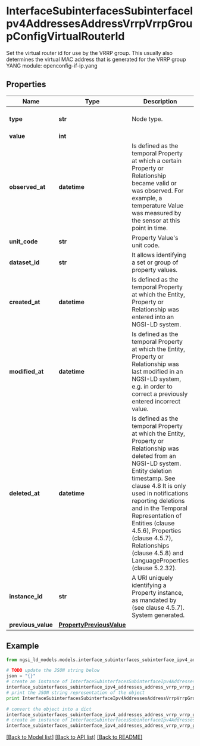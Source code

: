 # InterfaceSubinterfacesSubinterfaceIpv4AddressesAddressVrrpVrrpGroupConfigVirtualRouterId

Set the virtual router id for use by the VRRP group. This usually also determines the virtual MAC address that is generated for the VRRP group  YANG module: openconfig-if-ip.yang 

## Properties

Name | Type | Description | Notes
------------ | ------------- | ------------- | -------------
**type** | **str** | Node type.  | [optional] [default to 'Property']
**value** | **int** |  | 
**observed_at** | **datetime** | Is defined as the temporal Property at which a certain Property or Relationship became valid or was observed. For example, a temperature Value was measured by the sensor at this point in time.  | [optional] 
**unit_code** | **str** | Property Value&#39;s unit code.  | [optional] 
**dataset_id** | **str** | It allows identifying a set or group of property values.  | [optional] 
**created_at** | **datetime** | Is defined as the temporal Property at which the Entity, Property or Relationship was entered into an NGSI-LD system.  | [optional] [readonly] 
**modified_at** | **datetime** | Is defined as the temporal Property at which the Entity, Property or Relationship was last modified in an NGSI-LD system, e.g. in order to correct a previously entered incorrect value.  | [optional] [readonly] 
**deleted_at** | **datetime** | Is defined as the temporal Property at which the Entity, Property or Relationship was deleted from an NGSI-LD system.  Entity deletion timestamp. See clause 4.8 It is only used in notifications reporting deletions and in the Temporal Representation of Entities (clause 4.5.6), Properties (clause 4.5.7), Relationships (clause 4.5.8) and LanguageProperties (clause 5.2.32).  | [optional] [readonly] 
**instance_id** | **str** | A URI uniquely identifying a Property instance, as mandated by (see clause 4.5.7). System generated.  | [optional] [readonly] 
**previous_value** | [**PropertyPreviousValue**](PropertyPreviousValue.md) |  | [optional] 

## Example

```python
from ngsi_ld_models.models.interface_subinterfaces_subinterface_ipv4_addresses_address_vrrp_vrrp_group_config_virtual_router_id import InterfaceSubinterfacesSubinterfaceIpv4AddressesAddressVrrpVrrpGroupConfigVirtualRouterId

# TODO update the JSON string below
json = "{}"
# create an instance of InterfaceSubinterfacesSubinterfaceIpv4AddressesAddressVrrpVrrpGroupConfigVirtualRouterId from a JSON string
interface_subinterfaces_subinterface_ipv4_addresses_address_vrrp_vrrp_group_config_virtual_router_id_instance = InterfaceSubinterfacesSubinterfaceIpv4AddressesAddressVrrpVrrpGroupConfigVirtualRouterId.from_json(json)
# print the JSON string representation of the object
print InterfaceSubinterfacesSubinterfaceIpv4AddressesAddressVrrpVrrpGroupConfigVirtualRouterId.to_json()

# convert the object into a dict
interface_subinterfaces_subinterface_ipv4_addresses_address_vrrp_vrrp_group_config_virtual_router_id_dict = interface_subinterfaces_subinterface_ipv4_addresses_address_vrrp_vrrp_group_config_virtual_router_id_instance.to_dict()
# create an instance of InterfaceSubinterfacesSubinterfaceIpv4AddressesAddressVrrpVrrpGroupConfigVirtualRouterId from a dict
interface_subinterfaces_subinterface_ipv4_addresses_address_vrrp_vrrp_group_config_virtual_router_id_form_dict = interface_subinterfaces_subinterface_ipv4_addresses_address_vrrp_vrrp_group_config_virtual_router_id.from_dict(interface_subinterfaces_subinterface_ipv4_addresses_address_vrrp_vrrp_group_config_virtual_router_id_dict)
```
[[Back to Model list]](../README.md#documentation-for-models) [[Back to API list]](../README.md#documentation-for-api-endpoints) [[Back to README]](../README.md)



